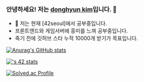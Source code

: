 ### 안녕하세요! 저는 [donghyun kim](https://github.com/donghyun1998)입니다. 👋

- 💼 저는 현재 [42seoul]에서 공부중입니다.
- 프론트엔드와 게임서버에 흥미를 느껴 공부중입니다.
- 죽기 전에 깃허브 스타 누적 10000개 받기가 목표입니다.

[![Anurag's GitHub stats](https://github-readme-stats.vercel.app/api?username=donghyun1998&count_private=true&show_icons=true&theme=github_dark)](https://github.com/anuraghazra/github-readme-stats)

[![<username>'s 42 stats](https://badge.mediaplus.ma/darkblue/donghyk2)](https://github.com/oakoudad/badge42)

[![Solved.ac Profile](http://mazassumnida.wtf/api/v2/generate_badge?boj=dong1998)](https://solved.ac/dong1998/)

